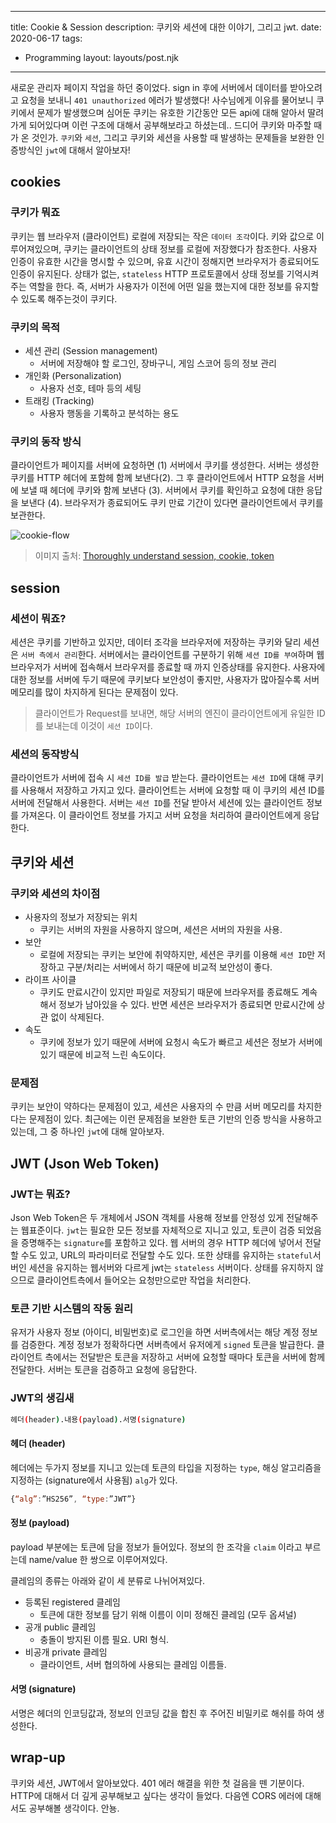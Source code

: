 ---
title: Cookie & Session
description: 쿠키와 세션에 대한 이야기, 그리고 jwt.
date: 2020-06-17
tags:
  - Programming
layout: layouts/post.njk
------

새로운 관리자 페이지 작업을 하던 중이었다. sign in 후에 서버에서 데이터를 받아오려고 요청을 보내니 `401 unauthorized` 에러가 발생했다! 사수님에게 이유를 물어보니 쿠키에서 문제가 발생했으며 심어둔 쿠키는 유호한 기간동안 모든 api에 대해 알아서 딸려가게 되어있다며 이런 구조에 대해서 공부해보라고 하셨는데.. 드디어 쿠키와 마주할 때가 온 것인가. `쿠키`와 `세션`, 그리고 쿠키와 세션을 사용할 때 발생하는 문제들을 보완한 인증방식인 `jwt`에 대해서 알아보자!

## cookies

### 쿠키가 뭐죠

쿠키는 웹 브라우저 (클라이언트) 로컬에 저장되는 작은 `데이터 조각`이다. 키와 값으로 이루어져있으며, 쿠키는 클라이언트의 상태 정보를 로컬에 저장했다가 참조한다. 사용자 인증이 유효한 시간을 명시할 수 있으며, 유효 시간이 정해지면 브라우저가 종료되어도 인증이 유지된다. 상태가 없는, `stateless` HTTP 프로토콜에서 상태 정보를 기억시켜주는 역할을 한다. 즉, 서버가 사용자가 이전에 어떤 일을 했는지에 대한 정보를 유지할 수 있도록 해주는것이 쿠키다.

### 쿠키의 목적

- 세션 관리 (Session management)
  - 서버에 저장해야 할 로그인, 장바구니, 게임 스코어 등의 정보 관리
- 개인화 (Personalization)
  - 사용자 선호, 테마 등의 세팅
- 트래킹 (Tracking)
  - 사용자 행동을 기록하고 분석하는 용도

### 쿠키의 동작 방식

클라이언트가 페이지를 서버에 요청하면 (1) 서버에서 쿠키를 생성한다. 서버는 생성한 쿠키를 HTTP 헤더에 포함헤 함께 보낸다(2). 그 후 클라이언트에서 HTTP 요청을 서버에 보낼 때 헤더에 쿠키와 함께 보낸다 (3). 서버에서 쿠키를 확인하고 요청에 대한 응답을 보낸다 (4). 브라우저가 종료되어도 쿠키 만료 기간이 있다면 클라이언트에서 쿠키를 보관한다.

![cookie-flow](https://imgs.developpaper.com/imgs/372034436-5c359860bfdca_articlex.png)

> 이미지 출처: [Thoroughly understand session, cookie, token](https://developpaper.com/thoroughly-understand-session-cookie-token/)

## session

### 세션이 뭐죠?

세션은 쿠키를 기반하고 있지만, 데이터 조각을 브라우저에 저장하는 쿠키와 달리 세션은 `서버 측에서 관리`한다. 서버에서는 클라이언트를 구분하기 위해 `세션 ID를 부여`하며 웹 브라우저가 서버에 접속해서 브라우저를 종료할 때 까지 인증상태를 유지한다. 사용자에 대한 정보를 서버에 두기 때문에 쿠키보다 보안성이 좋지만, 사용자가 많아질수록 서버 메모리를 많이 차지하게 된다는 문제점이 있다.

> 클라이언트가 Request를 보내면, 해당 서버의 엔진이 클라이언트에게 유일한 ID를 보내는데 이것이 `세션 ID`이다.

### 세션의 동작방식

클라이언트가 서버에 접속 시 `세션 ID를 발급` 받는다. 클라이언트는 `세션 ID`에 대해 쿠키를 사용해서 저장하고 가지고 있다. 클라이언트는 서버에 요청할 때 이 쿠키의 세션 ID를 서버에 전달해서 사용한다. 서버는 `세션 ID`를 전달 받아서 세션에 있는 클라이언트 정보를 가져온다. 이 클라이언트 정보를 가지고 서버 요청을 처리하여 클라이언트에게 응답한다.

## 쿠키와 세션

### 쿠키와 세션의 차이점

- 사용자의 정보가 저장되는 위치
  - 쿠키는 서버의 자원을 사용하지 않으며, 세션은 서버의 자원을 사용.
- 보안
  - 로컬에 저장되는 쿠키는 보안에 취약하지만, 세션은 쿠키를 이용해 `세션 ID`만 저장하고 구분/처리는 서버에서 하기 때문에 비교적 보안성이 좋다.
- 라이프 사이클
  - 쿠키도 만료시간이 있지만 파일로 저장되기 때문에 브라우저를 종료해도 계속해서 정보가 남아있을 수 있다. 반면 세션은 브라우저가 종료되면 만료시간에 상관 없이 삭제된다.
- 속도
  - 쿠키에 정보가 있기 때문에 서버에 요청시 속도가 빠르고 세션은 정보가 서버에 있기 때문에 비교적 느린 속도이다.

### 문제점

쿠키는 보안이 약하다는 문제점이 있고, 세션은 사용자의 수 만큼 서버 메모리를 차지한다는 문제점이 있다. 최근에는 이런 문제점을 보완한 토큰 기반의 인증 방식을 사용하고 있는데, 그 중 하나인 `jwt`에 대해 알아보자.

## JWT (Json Web Token)

### JWT는 뭐죠?

Json Web Token은 두 개체에서 JSON 객체를 사용해 정보를 안정성 있게 전달해주는 웹표준이다. `jwt`는 필요한 모든 정보를 자체적으로 지니고 있고, 토큰이 검증 되었음을 증명해주는 `signature`를 포함하고 있다. 웹 서버의 경우 HTTP 헤더에 넣어서 전달할 수도 있고, URL의 파라미터로 전달할 수도 있다. 또한 상태를 유지하는 `stateful`서버인 세션을 유지하는 웹서버와 다르게 jwt는 `stateless` 서버이다. 상태를 유지하지 않으므로 클라이언트측에서 들어오는 요청만으로만 작업을 처리한다.

### 토큰 기반 시스템의 작동 원리

유저가 사용자 정보 (아이디, 비밀번호)로 로그인을 하면 서버측에서는 해당 계정 정보를 검증한다. 계정 정보가 정확하다면 서버측에서 유저에게 `signed` 토큰을 발급한다. 클라이언트 측에서는 전달받은 토큰을 저장하고 서버에 요청할 때마다 토큰을 서버에 함께 전달한다. 서버는 토큰을 검증하고 요청에 응답한다.

### JWT의 생김새

```bash
헤더(header).내용(payload).서명(signature)
```

#### 헤더 (header)

헤더에는 두가지 정보를 지니고 있는데 토큰의 타입을 지정하는 `type`, 해싱 알고리즘을 지정하는 (signature에서 사용됨) `alg`가 있다.

```js
{“alg”:”HS256”, “type:”JWT”}
```

#### 정보 (payload)

payload 부분에는 토큰에 담을 정보가 들어있다. 정보의 한 조각을 `claim` 이라고 부르는데 name/value 한 쌍으로 이루어져있다.

클레임의 종류는 아래와 같이 세 분류로 나뉘어져있다.

- 등록된 registered 클레임
  - 토큰에 대한 정보를 담기 위해 이름이 이미 정해진 클레임 (모두 옵셔널)
- 공개 public 클레임
  - 충돌이 방지된 이름 필요. URI 형식.
- 비공개 private 클레임
  - 클라이언트, 서버 협의하에 사용되는 클레임 이름들.

#### 서명 (signature)

서명은 헤더의 인코딩값과, 정보의 인코딩 값을 합친 후 주어진 비밀키로 해쉬를 하여 생성한다.

## wrap-up

쿠키와 세션, JWT에서 알아보았다. 401 에러 해결을 위한 첫 걸음을 뗀 기분이다. HTTP에 대해서 더 깊게 공부해보고 싶다는 생각이 들었다. 다음엔 CORS 에러에 대해서도 공부해볼 생각이다. 안뇽.